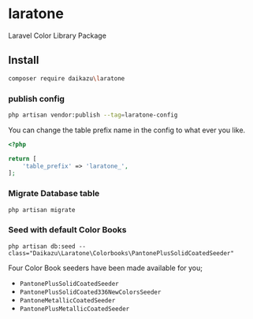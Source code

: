 # laratone
Laravel Color Library Package

## Install

```bash
composer require daikazu\laratone
```

### publish config

```bash
php artisan vendor:publish --tag=laratone-config

```

You can change the table prefix name in the config to what ever you like.
```php
<?php

return [
    'table_prefix' => 'laratone_',
];

```

### Migrate Database table

```bash
php artisan migrate
```

### Seed with default Color Books

```
php artisan db:seed --class="Daikazu\Laratone\Colorbooks\PantonePlusSolidCoatedSeeder"
```

Four Color Book seeders have been made available for you;

- `PantonePlusSolidCoatedSeeder`
- `PantonePlusSolidCoated336NewColorsSeeder`
- `PantoneMetallicCoatedSeeder`
- `PantonePlusMetallicCoatedSeeder`

